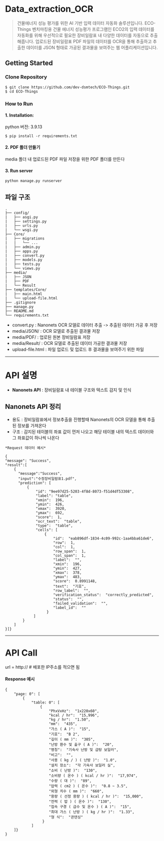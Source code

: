 # Data_extraction_OCR
> 건물에너지 성능 평가를 위한 AI 기반 입력 데이터 자동화 솔루션입니다. ECO-Things 벤치마킹용 건물 에너지 성능평가 프로그램인 ECO2의 입력 데이터를 자동화를 위해 우선적으로 필요한 장비일람표 내 다양한 데이터를 자동으로 추출해줍니다.     업로드된 장비일람표 PDF 파일의 데이터를 OCR을 통해 추출하고 추출한 데이터를 JSON 형태로 가공된 결과물을 보여주는 웹 어플리케이션입니다.    

## Getting Started
### Clone Repository
```
$ git clone https://github.com/dev-dsmtech/ECO-Things.git
$ cd ECO-Things
```
### How to Run
#### 1. Installation:
python 버전:  3.9.13
```
$ pip install -r requirements.txt
```
#### 2. PDF 폴더 만들기
media 폴더 내 업로드된 PDF 파일 저장을 위한 PDF 폴더를 만든다

#### 3. Run server
```
python manage.py runserver
```

## 파일 구조
```
.
├── config/
|   ├── asgi.py
|   ├── settings.py
|   ├── urls.py
|   └── wsgi.py
├── Core/
|   ├── migrations
|   |   └── ...
|   ├── admin.py
|   ├── apps.py
|   ├── convert.py
|   ├── models.py
|   ├── tests.py
|   └── views.py
├── media/
|   ├── JSON
|   ├── PDF
|   └── Result
├── templates/Core/
|   ├── main.html
|   └── upload-file.html
├── .gitignore
├── manage.py
├── README.md
└── requirements.txt
```
- convert.py : Nanonets OCR 모델로 데이터 추출 -> 추출된 데이터 가공 후 저장
- media/JSON/ : OCR 모델로 추출된 결과물 저장
- media/PDF/ : 업로된 원본 장비일람표 저장
- media/Result/ : OCR 모델로 추출된 데이터 가공한 결과물 저장
- upload-file.html : 파일 업로드 및 업로드 후 결과물을 보여주기 위한 파일
----------------------------------------------------------
# API 설명
- **Nanonets API** : 장비일람표 내 테이블 구조와 텍스트 감지 및 인식
    
## Nanonets API 정리
- 용도 : 장비일람표에서 정보추출을 진행할때 Nanonets의 OCR 모델을 통해 추출된 정보를 가져온다
- 구조 : 감지된 테이블의 좌표 값이 먼저 나오고 해당 테이블 내의 텍스트 데이터와 그 좌표값이 하나씩 나온다
```
*Request 데이터 예시*

{
"message": "Success",
"result":[
	{
	  "message":"Success",
	  "input":"수정장비일람표1.pdf",
	  "prediction": [
		  {
			  "id": "9ee97d25-5203-4f8d-8073-f51d4df53308",
			  "label": "table",
			  "xmin":  196,
			  "ymin":  426,
			  "xmax":  3920,
			  "ymax":  692,
			  "score":  1,
			  "ocr_text":  "table",
			  "type":  "table",
			  "cells": [
				  {
					  "id":  "eab896df-1834-4c09-992c-1aa4bba61de6",
					  "row":  1,
					  "col":  1,
					  "row_span":  1,
					  "col_span":  1,
					  "label":  "",
					  "xmin":  196,
					  "ymin":  427,
					  "xmax":  378,
					  "ymax":  483,
					  "score":  0.8991148,
					  "text":  "기호",
					  "row_label":  "",
					  "verification_status":  "correctly_predicted",
					  "status":  "",
					  "failed_validation":  "",
					  "label_id":  ""
				   }
			 ]
		}
	]
}]}
```
---
# API Call 
url = http:// # 배포한 IP주소를 적으면 됨

#### Response 예시
```
{
    "page: 0": [
	    {
		    "table: 0": [
			    {
				    "PhxVxHz":  "1x220x60",
				    "kcal / hr":  "15,996",
				    "kg / hr":  "1.50",
				    "mm":  "435",
				    "가스 ( A )":  "15",
				    "기호":  "B 2",
				    "깊이 ( mm )":  "305",
				    "난방 환수 및 출구 ( A )":  "20",
				    "명칭":  "기숙사 난방 및 급탕 보일러",
				    "비고":  "",
				    "사용 ( kg / ) ( 난방 )":  "1.0",
				    "설치 장소":  "각 기숙사 보일러 실",
				    "소비 ( 난방 )":  "130",
				    "소비량 ( 온수 ) ( kcal / hr )":  "17,974",
				    "수량 ( 대 )":  "89",
				    "압력 ( cm2 ) ( 온수 )":  "0.8 ~ 3.5",
				    "외형 치수 ( mm )":  "660",
				    "용량 ( 선정 용량 ) ( kcal / hr )":  "15,000",
				    "전력 ( 밥 ) ( 온수 )":  "130",
				    "접속 구경 ( 급수 및 온수 ) ( A )":  "15",
				    "최대 가스 ( 난방 ) ( kg / hr )":  "1.33",
				    "형 식":  "콘덴싱"
				 }
			]
	]}
}
```

